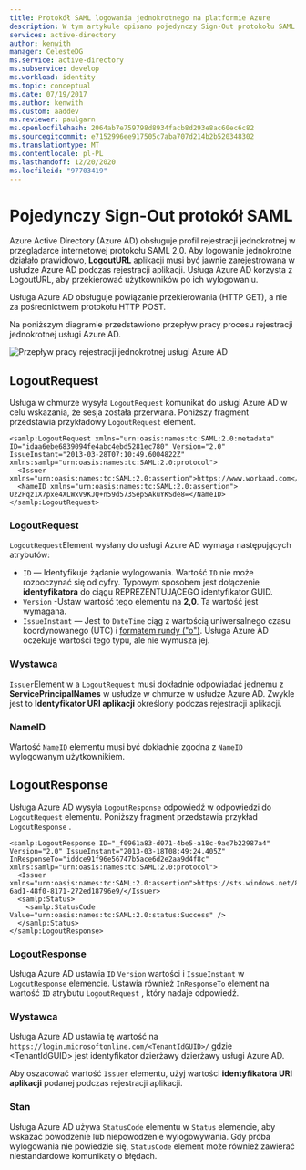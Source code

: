 ```yaml
---
title: Protokół SAML logowania jednokrotnego na platformie Azure
description: W tym artykule opisano pojedynczy Sign-Out protokołu SAML w Azure Active Directory
services: active-directory
author: kenwith
manager: CelesteDG
ms.service: active-directory
ms.subservice: develop
ms.workload: identity
ms.topic: conceptual
ms.date: 07/19/2017
ms.author: kenwith
ms.custom: aaddev
ms.reviewer: paulgarn
ms.openlocfilehash: 2064ab7e759798d8934facb8d293e8ac60ec6c82
ms.sourcegitcommit: e7152996ee917505c7aba707d214b2b520348302
ms.translationtype: MT
ms.contentlocale: pl-PL
ms.lasthandoff: 12/20/2020
ms.locfileid: "97703419"
---
```

# <a name="single-sign-out-saml-protocol"></a>Pojedynczy Sign-Out protokół SAML

Azure Active Directory (Azure AD) obsługuje profil rejestracji jednokrotnej w przeglądarce internetowej protokołu SAML 2,0. Aby logowanie jednokrotne działało prawidłowo, **LogoutURL** aplikacji musi być jawnie zarejestrowana w usłudze Azure AD podczas rejestracji aplikacji. Usługa Azure AD korzysta z LogoutURL, aby przekierować użytkowników po ich wylogowaniu.

Usługa Azure AD obsługuje powiązanie przekierowania (HTTP GET), a nie za pośrednictwem protokołu HTTP POST.

Na poniższym diagramie przedstawiono przepływ pracy procesu rejestracji jednokrotnej usługi Azure AD.

![Przepływ pracy rejestracji jednokrotnej usługi Azure AD](./media/single-sign-out-saml-protocol/active-directory-saml-single-sign-out-workflow.png)

## <a name="logoutrequest"></a>LogoutRequest
Usługa w chmurze wysyła `LogoutRequest` komunikat do usługi Azure AD w celu wskazania, że sesja została przerwana. Poniższy fragment przedstawia przykładowy `LogoutRequest` element.

```
<samlp:LogoutRequest xmlns="urn:oasis:names:tc:SAML:2.0:metadata" ID="idaa6ebe6839094fe4abc4ebd5281ec780" Version="2.0" IssueInstant="2013-03-28T07:10:49.6004822Z" xmlns:samlp="urn:oasis:names:tc:SAML:2.0:protocol">
  <Issuer xmlns="urn:oasis:names:tc:SAML:2.0:assertion">https://www.workaad.com</Issuer>
  <NameID xmlns="urn:oasis:names:tc:SAML:2.0:assertion"> Uz2Pqz1X7pxe4XLWxV9KJQ+n59d573SepSAkuYKSde8=</NameID>
</samlp:LogoutRequest>
```

### <a name="logoutrequest"></a>LogoutRequest
`LogoutRequest`Element wysłany do usługi Azure AD wymaga następujących atrybutów:

* `ID` — Identyfikuje żądanie wylogowania. Wartość `ID` nie może rozpoczynać się od cyfry. Typowym sposobem jest dołączenie **identyfikatora** do ciągu REPREZENTUJĄCEGO identyfikator GUID.
* `Version` -Ustaw wartość tego elementu na **2,0**. Ta wartość jest wymagana.
* `IssueInstant` — Jest to `DateTime` ciąg z wartością uniwersalnego czasu koordynowanego (UTC) i [formatem rundy ("o")](/dotnet/standard/base-types/standard-date-and-time-format-strings). Usługa Azure AD oczekuje wartości tego typu, ale nie wymusza jej.

### <a name="issuer"></a>Wystawca
`Issuer`Element w a `LogoutRequest` musi dokładnie odpowiadać jednemu z **ServicePrincipalNames** w usłudze w chmurze w usłudze Azure AD. Zwykle jest to **Identyfikator URI aplikacji** określony podczas rejestracji aplikacji.

### <a name="nameid"></a>NameID
Wartość `NameID` elementu musi być dokładnie zgodna z `NameID` wylogowanym użytkownikiem.

## <a name="logoutresponse"></a>LogoutResponse
Usługa Azure AD wysyła `LogoutResponse` odpowiedź w odpowiedzi do `LogoutRequest` elementu. Poniższy fragment przedstawia przykład `LogoutResponse` .

```
<samlp:LogoutResponse ID="_f0961a83-d071-4be5-a18c-9ae7b22987a4" Version="2.0" IssueInstant="2013-03-18T08:49:24.405Z" InResponseTo="iddce91f96e56747b5ace6d2e2aa9d4f8c" xmlns:samlp="urn:oasis:names:tc:SAML:2.0:protocol">
  <Issuer xmlns="urn:oasis:names:tc:SAML:2.0:assertion">https://sts.windows.net/82869000-6ad1-48f0-8171-272ed18796e9/</Issuer>
  <samlp:Status>
    <samlp:StatusCode Value="urn:oasis:names:tc:SAML:2.0:status:Success" />
  </samlp:Status>
</samlp:LogoutResponse>
```

### <a name="logoutresponse"></a>LogoutResponse
Usługa Azure AD ustawia `ID` `Version` wartości i `IssueInstant` w `LogoutResponse` elemencie. Ustawia również `InResponseTo` element na wartość `ID` atrybutu `LogoutRequest` , który nadaje odpowiedź.

### <a name="issuer"></a>Wystawca
Usługa Azure AD ustawia tę wartość na `https://login.microsoftonline.com/<TenantIdGUID>/` gdzie \<TenantIdGUID> jest identyfikator dzierżawy dzierżawy usługi Azure AD.

Aby oszacować wartość `Issuer` elementu, użyj wartości **identyfikatora URI aplikacji** podanej podczas rejestracji aplikacji.

### <a name="status"></a>Stan
Usługa Azure AD używa `StatusCode` elementu w `Status` elemencie, aby wskazać powodzenie lub niepowodzenie wylogowywania. Gdy próba wylogowania nie powiedzie się, `StatusCode` element może również zawierać niestandardowe komunikaty o błędach.
